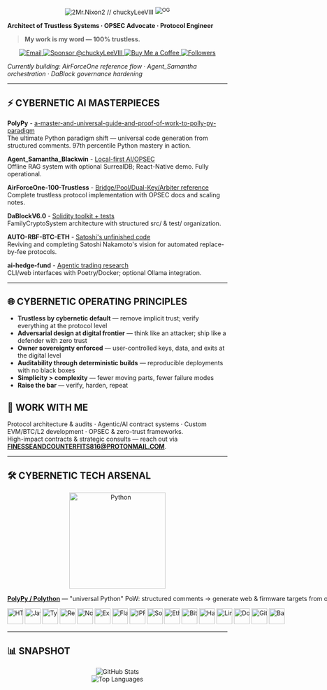 <!-- Header + Badges -->
<p align="center">
  <nobr>
    <img
      alt="2Mr.Nixon2 // chuckyLeeVIII"
      src="https://readme-typing-svg.demolab.com?font=Orbitron&weight=800&size=44&duration=1&pause=999999&color=00C853&center=false&vCenter=true&repeat=false&width=720&lines=2Mr.Nixon2%20//%20chuckyLeeVIII"/>
    <sup>
      <img
        alt="OG"
        src="https://readme-typing-svg.demolab.com?font=Orbitron&weight=800&size=30&duration=1&pause=999999&color=FFFFFF&center=false&vCenter=true&repeat=false&width=35&lines=OG"/>
    </sup>
  </nobr>
</p>

<strong>Architect of Trustless Systems&nbsp;·&nbsp;OPSEC Advocate&nbsp;·&nbsp;Protocol Engineer</strong>

> **My work is my word — 100% trustless.**

<p align="center">
  <a href="mailto:FINESSEANDCOUNTERFITS816@PROTONMAIL.COM">
    <img alt="Email" src="https://img.shields.io/badge/Email-FINESSEANDCOUNTERFITS816@PROTONMAIL.COM-0A0A0A?style=for-the-badge&logo=gmail&logoColor=white">
  </a>
  <a href="https://github.com/sponsors/chuckyLeeVIII">
    <img alt="Sponsor @chuckyLeeVIII" src="https://img.shields.io/badge/Sponsor-@chuckyLeeVIII-EA4AAA?style=for-the-badge&logo=githubsponsors&logoColor=white">
  </a>
  <a href="https://buymeacoffee.com/johnsoneriq">
    <img alt="Buy Me a Coffee" src="https://img.shields.io/badge/Buy%20Me%20A%20Coffee-johnsoneriq-FFDD00?style=for-the-badge&logo=buymeacoffee&logoColor=black">
  </a>
  <a href="https://github.com/chuckyLeeVIII">
    <img alt="Followers" src="https://img.shields.io/github/followers/chuckyLeeVIII?style=for-the-badge&label=Followers">
  </a>
</p>

<em>Currently building:&nbsp;AirForceOne reference flow&nbsp;·&nbsp;Agent_Samantha orchestration&nbsp;·&nbsp;DaBlock governance hardening</em>

---

## ⚡ CYBERNETIC AI MASTERPIECES

**PolyPy** - [a-master-and-universal-guide-and-proof-of-work-to-polly-py-paradigm](https://github.com/chuckyLeeVIII/PolyPy--a-master-and-universal-guide-and-proof-of-work-to-polly-py-paradigm)  
The ultimate Python paradigm shift — universal code generation from structured comments. 97th percentile Python mastery in action.

**Agent_Samantha_Blackwin** - [Local-first AI/OPSEC](https://github.com/chuckyLeeVIII/Agent_Samantha_Blackwin)  
Offline RAG system with optional SurrealDB; React-Native demo. Fully operational.

**AirForceOne-100-Trustless** - [Bridge/Pool/Dual-Key/Arbiter reference](https://github.com/chuckyLeeVIII/AirForceOne-100-Trustless)  
Complete trustless protocol implementation with OPSEC docs and scaling notes.

**DaBlockV6.0** - [Solidity toolkit + tests](https://github.com/chuckyLeeVIII/DaBlockV6.0)  
FamilyCryptoSystem architecture with structured src/ & test/ organization.

**AUTO-RBF-BTC-ETH** - [Satoshi's unfinished code](https://github.com/chuckyLeeVIII/AUTO-RBF-BTC-ETH)  
Reviving and completing Satoshi Nakamoto's vision for automated replace-by-fee protocols.

**ai-hedge-fund** - [Agentic trading research](https://github.com/chuckyLeeVIII/ai-hedge-fund)  
CLI/web interfaces with Poetry/Docker; optional Ollama integration.

---

## 🌐 CYBERNETIC OPERATING PRINCIPLES
- **Trustless by cybernetic default** — remove implicit trust; verify everything at the protocol level
- **Adversarial design at digital frontier** — think like an attacker; ship like a defender with zero trust
- **Owner sovereignty enforced** — user-controlled keys, data, and exits at the digital level
- **Auditability through deterministic builds** — reproducible deployments with no black boxes
- **Simplicity > complexity** — fewer moving parts, fewer failure modes
- **Raise the bar** — verify, harden, repeat

## 💼 WORK WITH ME
Protocol architecture & audits · Agentic/AI contract systems · Custom EVM/BTC/L2 development · OPSEC & zero-trust frameworks.  
High-impact contracts & strategic consults — reach out via **[FINESSEANDCOUNTERFITS816@PROTONMAIL.COM](mailto:FINESSEANDCOUNTERFITS816@PROTONMAIL.COM)**.

---

## 🛠 CYBERNETIC TECH ARSENAL

<p align="center">
  <img src="https://cdn.jsdelivr.net/gh/devicons/devicon/icons/python/python-original.svg" alt="Python" width="220" />
</p>

<p align="center">
  <nobr><a href="https://github.com/chuckyLeeVIII/PolyPy--a-master-and-universal-guide-and-proof-of-work-to-polly-py-paradigm"><strong>PolyPy / Polython</strong></a> — "universal Python" PoW: structured comments → generate web & firmware targets from one Python toolchain.</nobr>
</p>

<!-- Single inline row of logos -->
<p align="center">
  <nobr>
    <img src="https://cdn.simpleicons.org/html5/E34F26" height="36" alt="HTML5"/>
    <img src="https://cdn.simpleicons.org/javascript/F7DF1E" height="36" alt="JavaScript"/>
    <img src="https://cdn.simpleicons.org/typescript/3178C6" height="36" alt="TypeScript"/>
    <img src="https://cdn.simpleicons.org/react/61DAFB" height="36" alt="React"/>
    <img src="https://cdn.simpleicons.org/nodedotjs/339933" height="36" alt="Node.js"/>
    <img src="https://cdn.simpleicons.org/express/FFFFFF" height="36" alt="Express"/>
    <img src="https://cdn.simpleicons.org/flask/FFFFFF" height="36" alt="Flask"/>
    <img src="https://cdn.simpleicons.org/ipfs/65C2CB" height="36" alt="IPFS"/>
    <img src="https://cdn.simpleicons.org/solidity/FFFFFF" height="36" alt="Solidity"/>
    <img src="https://cdn.simpleicons.org/ethereum/3C3C3D" height="36" alt="Ethereum"/>
    <img src="https://cdn.simpleicons.org/bitcoin/F7931A" height="36" alt="Bitcoin"/>
    <img src="https://cdn.jsdelivr.net/gh/devicons/devicon/icons/hardhat/hardhat-original.svg" height="36" alt="Hardhat"/>
    <img src="https://cdn.simpleicons.org/linux/FCC624" height="36" alt="Linux"/>
    <img src="https://cdn.simpleicons.org/docker/2496ED" height="36" alt="Docker"/>
    <img src="https://cdn.simpleicons.org/githubactions/2088FF" height="36" alt="GitHub Actions"/>
    <img src="https://cdn.simpleicons.org/gnubash/4EAA25" height="36" alt="Bash"/>
  </nobr>
</p>

---

## 📊 SNAPSHOT
<p align="center">
  <img alt="GitHub Stats" src="https://github-readme-stats.vercel.app/api?username=chuckyLeeVIII&show_icons=true&rank_icon=github&theme=radical&cache_seconds=86400&hide_border=true" /><br/>
  <img alt="Top Languages" src="https://github-readme-stats.vercel.app/api/top-langs/?username=chuckyLeeVIII&layout=compact&theme=radical&cache_seconds=86400&hide_border=true" /><br/>
</p>

